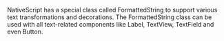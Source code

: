 
NativeScript has a special class called FormattedString to support various text transformations and decorations. The FormattedString class can be used with all text-related components like Label, TextView, TextField and even Button.

<snippet id='formatted-string-require' />
